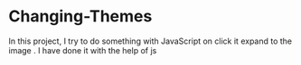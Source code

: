 # Changing-Themes
In this project, I try to do something with JavaScript on click it expand to the  image . I have done it with the help of js 

